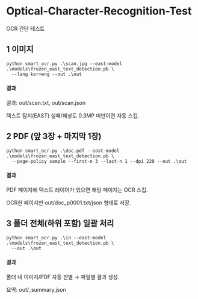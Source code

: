 # Optical-Character-Recognition-Test
OCR 간단 테스트

## 1 이미지
```
python smart_ocr.py .\scan.jpg --east-model .\models\frozen_east_text_detection.pb \
  --lang kor+eng --out .\out
```

#### 결과
결과: out/scan.txt, out/scan.json

텍스트 탐지(EAST) 실패/해상도 0.3MP 미만이면 자동 스킵.

## 2 PDF (앞 3장 + 마지막 1장)
```
python smart_ocr.py .\doc.pdf --east-model .\models\frozen_east_text_detection.pb \
  --page-policy sample --first-n 3 --last-n 1 --dpi 220 --out .\out
```

#### 결과
PDF 페이지에 텍스트 레이어가 있으면 해당 페이지는 OCR 스킵.

OCR한 페이지만 out/doc_p0001.txt/json 형태로 저장.

## 3 폴더 전체(하위 포함) 일괄 처리
```
python smart_ocr.py .\in --east-model .\models\frozen_east_text_detection.pb \
  --out .\out
```

#### 결과
폴더 내 이미지/PDF 자동 판별 → 파일별 결과 생성.

요약: out/_summary.json
